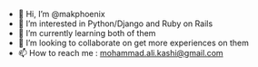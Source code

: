 - 👋 Hi, I’m @makphoenix
- 👀 I’m interested in Python/Django and Ruby on Rails
- 🌱 I’m currently learning both of them
- 💞️ I’m looking to collaborate on get more experiences on them
- 📫 How to reach me : mohammad.ali.kashi@gmail.com

<!---
makphoenix/makphoenix is a ✨ special ✨ repository because its `README.md` (this file) appears on your GitHub profile.
You can click the Preview link to take a look at your changes.
--->
